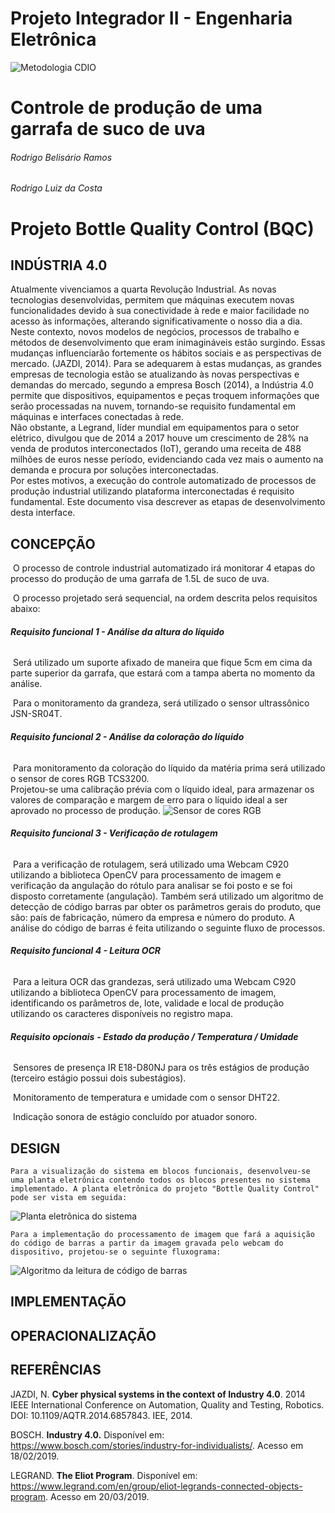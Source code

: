 # Projeto Integrador II - Engenharia Eletrônica
![Metodologia CDIO](Imagens/cdio.jpg)
# Controle de produção de uma garrafa de suco de uva
###### *Rodrigo Belisário Ramos*
###### *Rodrigo Luiz da Costa*
# Projeto Bottle Quality Control (BQC)
## INDÚSTRIA 4.0
  Atualmente vivenciamos a quarta Revolução Industrial. As novas tecnologias desenvolvidas, permitem que máquinas executem novas funcionalidades devido à sua conectividade à rede e maior facilidade no acesso às informações, alterando significativamente o nosso dia a dia.  
Neste contexto, novos modelos de negócios, processos de trabalho e métodos de desenvolvimento que eram inimagináveis estão surgindo. Essas mudanças influenciarão fortemente os hábitos sociais e as perspectivas de mercado. (JAZDI, 2014).
  Para se adequarem à estas mudanças, as grandes empresas de tecnologia estão se atualizando às novas perspectivas e demandas do mercado, segundo a empresa Bosch (2014), a Indústria 4.0 permite que dispositivos, equipamentos e peças troquem informações que serão processadas na nuvem, tornando-se requisito fundamental em máquinas e interfaces conectadas à rede.  
  Não obstante, a Legrand, líder mundial em equipamentos para o setor elétrico, divulgou que de 2014 a 2017 houve um crescimento de 28% na venda de produtos interconectados (IoT), gerando uma receita de 488 milhões de euros nesse período, evidenciando cada vez mais o aumento na demanda e procura por soluções interconectadas.  
  Por estes motivos, a execução do controle automatizado de processos de produção industrial utilizando plataforma interconectadas é requisito fundamental. Este documento visa descrever as etapas de desenvolvimento desta interface.

## **CONCEPÇÃO**

​	O processo de controle industrial  automatizado irá monitorar 4 etapas do processo do produção de uma garrafa de 1.5L de suco de uva.

​	O processo projetado será sequencial, na ordem descrita pelos requisitos abaixo:

###### 	**Requisito funcional 1 - Análise da altura do líquido**

​	Será utilizado um suporte afixado de maneira que fique 5cm em cima da parte superior da garrafa, que estará com a tampa aberta no momento da análise.

​	Para o monitoramento da grandeza, será utilizado o sensor ultrassônico JSN-SR04T.

###### 	**Requisito funcional 2 - Análise da coloração do líquido**

​	Para monitoramento da coloração do líquido da matéria prima será utilizado o sensor de cores RGB TCS3200.  
Projetou-se uma calibração prévia com o líquido ideal, para armazenar os valores de comparação e margem de erro para o líquido ideal a ser aprovado no processo de produção.
![Sensor de cores RGB](Imagens/sensor_de_cor.bmp)

###### 	**Requisito funcional 3 - Verificação de rotulagem**	

​	Para a verificação de rotulagem, será utilizado uma Webcam C920 utilizando a biblioteca OpenCV para processamento de imagem e verificação da angulação do rótulo para analisar se foi posto e se foi disposto corretamente (angulação). Também será utilizado um algoritmo de detecção de código barras par obter os parâmetros gerais do produto, que são: país de fabricação, número da empresa e número do produto. A análise do código de barras é feita utilizando o seguinte fluxo de processos.

###### 	**Requisito funcional 4 - Leitura OCR** 

​	Para a leitura OCR das grandezas, será utilizado uma Webcam C920 utilizando a biblioteca OpenCV para processamento de imagem, identificando os parâmetros de, lote, validade e local de produção utilizando os caracteres disponíveis no registro mapa. 

###### 	**Requisito opcionais** **- Estado da produção / Temperatura / Umidade**

​	Sensores de presença IR E18-D80NJ para os três estágios de produção (terceiro estágio possui dois subestágios).

​	Monitoramento de temperatura e umidade com o sensor DHT22.

​	Indicação sonora de estágio concluído por atuador sonoro.


## DESIGN

    Para a visualização do sistema em blocos funcionais, desenvolveu-se uma planta eletrônica contendo todos os blocos presentes no sistema implementado. A planta eletrônica do projeto "Bottle Quality Control" pode ser vista em seguida:
    
![Planta eletrônica do sistema](Imagens/planta.bmp)
    
    Para a implementação do processamento de imagem que fará a aquisição do código de barras a partir da imagem gravada pelo webcam do dispositivo, projetou-se o seguinte fluxograma: 
    
![Algoritmo da leitura de código de barras](Imagens/algoritmo_barcode.jpg)

## IMPLEMENTAÇÃO

## OPERACIONALIZAÇÃO


## REFERÊNCIAS
JAZDI, N. **Cyber physical systems in the context of Industry 4.0**. 2014 IEEE International Conference on Automation, Quality and Testing, Robotics. DOI: 10.1109/AQTR.2014.6857843. IEE, 2014.

BOSCH. **Industry 4.0.** Disponível em: https://www.bosch.com/stories/industry-for-individualists/. Acesso em 18/02/2019.

LEGRAND. **The Eliot Program**. Disponível em: <https://www.legrand.com/en/group/eliot-legrands-connected-objects-program>. Acesso em 20/03/2019.
